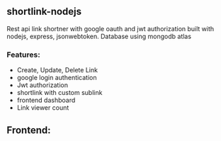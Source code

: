 ## shortlink-nodejs
Rest api link shortner with google oauth and jwt authorization built with nodejs, express, jsonwebtoken.
Database using mongodb atlas

### Features:
- Create, Update, Delete Link
- google login authentication
- Jwt authorization 
- shortlink with custom sublink
- frontend dashboard
- Link viewer count

## Frontend:
